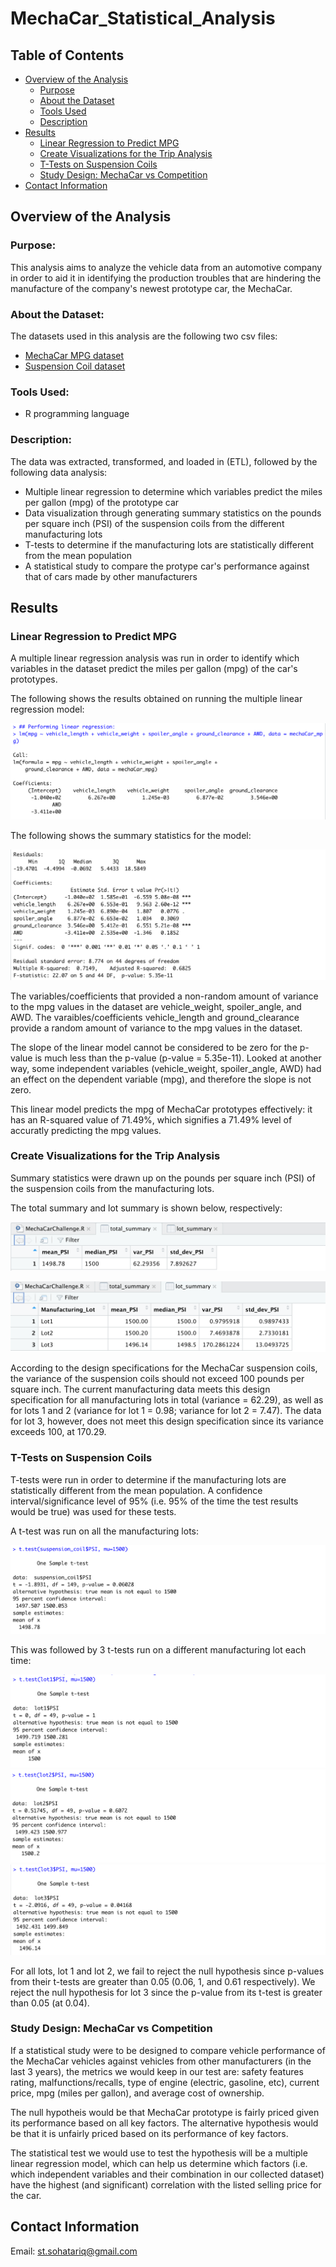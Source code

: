 # MechaCar_Statistical_Analysis
## Table of Contents
- [Overview of the Analysis](#overview-of-the-analysis)
    - [Purpose](#purpose)
    - [About the Dataset](#about-the-dataset)
    - [Tools Used](#tools-used)
    - [Description](#description)
- [Results](#results)
    - [Linear Regression to Predict MPG](#Linear-Regression-to-Predict-MPG)
    - [Create Visualizations for the Trip Analysis](#Create-Visualizations-for-the-Trip-Analysis)
    - [T-Tests on Suspension Coils](#T-Tests-on-Suspension-Coils)
    - [Study Design: MechaCar vs Competition](#Study-Design:-MechaCar-vs-Competition)
- [Contact Information](#contact-information)

## Overview of the Analysis
### Purpose:
This analysis aims to analyze the vehicle data from an automotive company in order to aid it in identifying the production troubles that are hindering the manufacture of the company's newest prototype car, the MechaCar.

### About the Dataset:
The datasets used in this analysis are the following two csv files:
 - [MechaCar MPG dataset](https://github.com/SohaT7/MechaCar_Statistical_Analysis/blob/main/Resources/MechaCar_mpg.csv)
 - [Suspension Coil dataset](https://github.com/SohaT7/MechaCar_Statistical_Analysis/blob/main/Resources/Suspension_Coil.csv)

### Tools Used:
 - R programming language

### Description:
The data was extracted, transformed, and loaded in (ETL), followed by the following data analysis:
 - Multiple linear regression to determine which variables predict the miles per gallon (mpg) of the prototype car
 - Data visualization through generating summary statistics on the pounds per square inch (PSI) of the suspension coils from the different manufacturing lots
 - T-tests to determine if the manufacturing lots are statistically different from the mean population
 - A statistical study to compare the protype car's performance against that of cars made by other manufacturers

## Results
### Linear Regression to Predict MPG
A multiple linear regression analysis was run in order to identify which variables in the dataset predict the miles per gallon (mpg) of the car's prototypes.

The following shows the results obtained on running the multiple linear regression model:

![Linear Regression](https://github.com/SohaT7/MechaCar_Statistical_Analysis/blob/main/Images/lm.png)

The following shows the summary statistics for the model:

![LM_summary](https://github.com/SohaT7/MechaCar_Statistical_Analysis/blob/main/Images/lm_summary.png)

The variables/coefficients that provided a non-random amount of variance to the mpg values in the dataset are vehicle_weight, spoiler_angle, and AWD. The varaibles/coefficients vehicle_length and ground_clearance provide a random amount of variance to the mpg values in the dataset.

The slope of the linear model cannot be considered to be zero for the p-value is much less than the p-value (p-value = 5.35e-11). Looked at another way, some independent variables (vehicle_weight, spoiler_angle, AWD) had an effect on the dependent variable (mpg), and therefore the slope is not zero.

This linear model predicts the mpg of MechaCar prototypes effectively: it has an R-squared value of 71.49%, which signifies a 71.49% level of accuratly predicting the mpg values.

### Create Visualizations for the Trip Analysis
Summary statistics were drawn up on the pounds per square inch (PSI) of the suspension coils from the manufacturing lots. 

The total summary and lot summary is shown below, respectively:

![total_summary](https://github.com/SohaT7/MechaCar_Statistical_Analysis/blob/main/Images/total_summary.png)

![lot_summary](https://github.com/SohaT7/MechaCar_Statistical_Analysis/blob/main/Images/lot_summary.png)

According to the design specifications for the MechaCar suspension coils, the variance of the suspension coils should not exceed 100 pounds per square inch. The current manufacturing data meets this design specification for all manufacturing lots in total (variance = 62.29), as well as for lots 1 and 2 (variance for lot 1 = 0.98; variance for lot 2 = 7.47). The data for lot 3, however, does not meet this design specification since its variance exceeds 100, at 170.29.

### T-Tests on Suspension Coils
T-tests were run in order to determine if the manufacturing lots are statistically different from the mean population. A confidence interval/significance level of 95% (i.e. 95% of the time the test results would be true) was used for these tests.

A t-test was run on all the manufacturing lots:

![t-test for all](https://github.com/SohaT7/MechaCar_Statistical_Analysis/blob/main/Images/t_test_all.png)

This was followed by 3 t-tests run on a different manufacturing lot each time:

![t-test for lot 1](https://github.com/SohaT7/MechaCar_Statistical_Analysis/blob/main/Images/t_test_lot1.png)
![t-test for lot 2](https://github.com/SohaT7/MechaCar_Statistical_Analysis/blob/main/Images/t_test_lot2.png)
![t-test for lot 3](https://github.com/SohaT7/MechaCar_Statistical_Analysis/blob/main/Images/t_test_lot3.png)

For all lots, lot 1 and lot 2, we fail to reject the null hypothesis since p-values from their t-tests are greater than 0.05 (0.06, 1, and 0.61 respectively). We reject the null hypothesis for lot 3 since the p-value from its t-test is greater than 0.05 (at 0.04).

### Study Design: MechaCar vs Competition
If a statistical study were to be designed to compare vehicle performance of the MechaCar vehicles against vehicles from other manufacturers (in the last 3 years), the metrics we would keep in our test are:
safety features rating, malfunctions/recalls, type of engine (electric, gasoline, etc), current price, mpg (miles per gallon), and average cost of ownership.

The null hypotheis would be that MechaCar prototype is fairly priced given its performance based on all key factors. The alternative hypothesis would be that it is unfairly priced based on its performance of key factors. 

The statistical test we would use to test the hypothesis will be a multiple linear regression model, which can help us determine which factors (i.e. which independent variables and their combination in our collected dataset) have the highest (and significant) correlation with the listed selling price for the car. 

## Contact Information
Email: st.sohatariq@gmail.com



